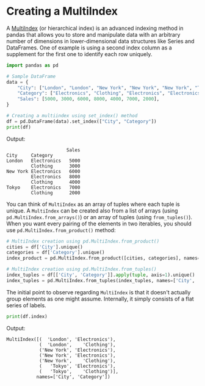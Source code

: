 # Creating a MultiIndex
A [MultiIndex](https://pandas.pydata.org/docs/user_guide/advanced.html) (or hierarchical index) is an advanced indexing method in pandas that allows you to store and manipulate data with an arbitrary number of dimensions in lower-dimensional data structures like Series and DataFrames.
One of example is using a second index column as a supplement for the first one to identify each row uniquely.

```python
import pandas as pd

# Sample DataFrame
data = {
    "City": ["London", "London", "New York", "New York", "New York", "Tokyo", "Tokyo"],
    "Category": ["Electronics", "Clothing", "Electronics", "Electronics", "Clothing", "Electronics", "Clothing"],
    "Sales": [5000, 3000, 6000, 8000, 4000, 7000, 2000],
}

# Creating a multiindex using set_index() method
df = pd.DataFrame(data).set_index(["City", "Category"]) 
print(df)
```
Output:
```
                      Sales
City     Category          
London   Electronics   5000
         Clothing      3000
New York Electronics   6000
         Electronics   8000
         Clothing      4000
Tokyo    Electronics   7000
         Clothing      2000
```
 You can think of `MultiIndex` as an array of tuples where each tuple is unique. A `MultiIndex` can be created also from a list of arrays (using `pd.MultiIndex.from_arrays()`) or an array of tuples (using `from_tuples()`). When you want every pairing of the elements in two iterables, you should use `pd.MultiIndex.from_product()` method:
```python
# MultiIndex creation using pd.MultiIndex.from_product()
cities = df['City'].unique()
categories = df['Category'].unique()
index_product = pd.MultiIndex.from_product([cities, categories], names=['City', 'Category'])

# MultiIndex creation using pd.MultiIndex.from_tuples()
index_tuples = df[['City', 'Category']].apply(tuple, axis=1).unique()
index_tuples = pd.MultiIndex.from_tuples(index_tuples, names=['City', 'Category'])
```
The initial point to observe regarding `MultiIndex` is that it doesn't actually group elements as one might assume. Internally, it simply consists of a flat series of labels.
```python
print(df.index)
```
Output:
```
MultiIndex([(  'London', 'Electronics'),
            (  'London',    'Clothing'),
            ('New York', 'Electronics'),
            ('New York', 'Electronics'),
            ('New York',    'Clothing'),
            (   'Tokyo', 'Electronics'),
            (   'Tokyo',    'Clothing')],
           names=['City', 'Category'])
```

